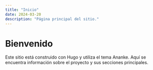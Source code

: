 ```yaml
---
title: "Inicio"
date: 2024-03-20
description: "Página principal del sitio."
---
```


# Bienvenido  

Este sitio está construido con Hugo y utiliza el tema Ananke. Aquí se encuentra información sobre el proyecto y sus secciones principales.


